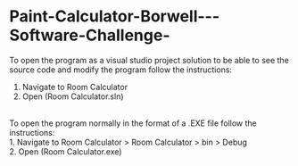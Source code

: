 # Paint-Calculator-Borwell---Software-Challenge-

To open the program as a visual studio project solution to be able to see the source code and modify the program follow the instructions:
<br />
1. Navigate to Room Calculator <br />
2. Open (Room Calculator.sln) <br />
<br />
To open the program normally in the format of a .EXE file follow the instructions: 
<br />
1. Navigate to Room Calculator > Room Calculator > bin > Debug <br />
2. Open (Room Calculator.exe) <br />
